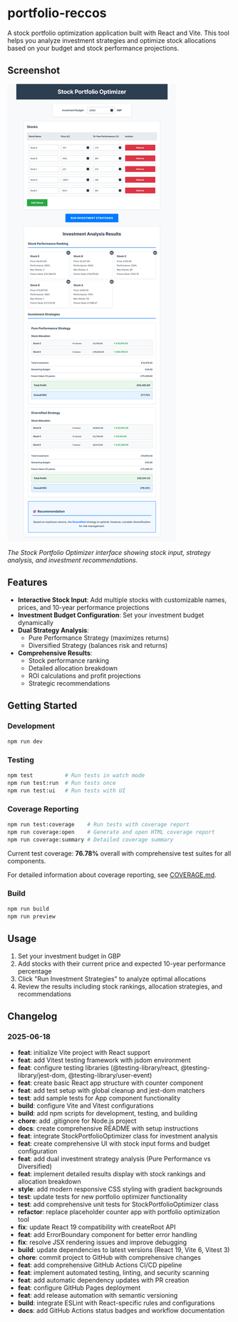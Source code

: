 # portfolio-reccos

A stock portfolio optimization application built with React and Vite. This tool helps you analyze investment strategies and optimize stock allocations based on your budget and stock performance projections.

## Screenshot

![Stock Portfolio Optimizer Application](./Screenshot%202025-06-18%20at%2023-26-46%20Portfolio%20Reccos.png)

_The Stock Portfolio Optimizer interface showing stock input, strategy analysis, and investment recommendations._

## Features

- **Interactive Stock Input**: Add multiple stocks with customizable names, prices, and 10-year performance projections
- **Investment Budget Configuration**: Set your investment budget dynamically
- **Dual Strategy Analysis**:
  - Pure Performance Strategy (maximizes returns)
  - Diversified Strategy (balances risk and returns)
- **Comprehensive Results**:
  - Stock performance ranking
  - Detailed allocation breakdown
  - ROI calculations and profit projections
  - Strategic recommendations

## Getting Started

### Development

```bash
npm run dev
```

### Testing

```bash
npm test          # Run tests in watch mode
npm run test:run  # Run tests once
npm run test:ui   # Run tests with UI
```

### Coverage Reporting

```bash
npm run test:coverage    # Run tests with coverage report
npm run coverage:open    # Generate and open HTML coverage report
npm run coverage:summary # Detailed coverage summary
```

Current test coverage: **76.78%** overall with comprehensive test suites for all components.

For detailed information about coverage reporting, see [COVERAGE.md](./COVERAGE.md).

### Build

```bash
npm run build
npm run preview
```

## Usage

1. Set your investment budget in GBP
2. Add stocks with their current price and expected 10-year performance percentage
3. Click "Run Investment Strategies" to analyze optimal allocations
4. Review the results including stock rankings, allocation strategies, and recommendations

## Changelog

### 2025-06-18

- **feat**: initialize Vite project with React support
- **feat**: add Vitest testing framework with jsdom environment
- **feat**: configure testing libraries (@testing-library/react, @testing-library/jest-dom, @testing-library/user-event)
- **feat**: create basic React app structure with counter component
- **feat**: add test setup with global cleanup and jest-dom matchers
- **test**: add sample tests for App component functionality
- **build**: configure Vite and Vitest configurations
- **build**: add npm scripts for development, testing, and building
- **chore**: add .gitignore for Node.js project
- **docs**: create comprehensive README with setup instructions
- **feat**: integrate StockPortfolioOptimizer class for investment analysis
- **feat**: create comprehensive UI with stock input forms and budget configuration
- **feat**: add dual investment strategy analysis (Pure Performance vs Diversified)
- **feat**: implement detailed results display with stock rankings and allocation breakdown
- **style**: add modern responsive CSS styling with gradient backgrounds
- **test**: update tests for new portfolio optimizer functionality
- **test**: add comprehensive unit tests for StockPortfolioOptimizer class
- **refactor**: replace placeholder counter app with portfolio optimization tool
- **fix**: update React 19 compatibility with createRoot API
- **feat**: add ErrorBoundary component for better error handling
- **fix**: resolve JSX rendering issues and improve debugging
- **build**: update dependencies to latest versions (React 19, Vite 6, Vitest 3)
- **chore**: commit project to GitHub with comprehensive changes
- **feat**: add comprehensive GitHub Actions CI/CD pipeline
- **feat**: implement automated testing, linting, and security scanning
- **feat**: add automatic dependency updates with PR creation
- **feat**: configure GitHub Pages deployment
- **feat**: add release automation with semantic versioning
- **build**: integrate ESLint with React-specific rules and configurations
- **docs**: add GitHub Actions status badges and workflow documentation
